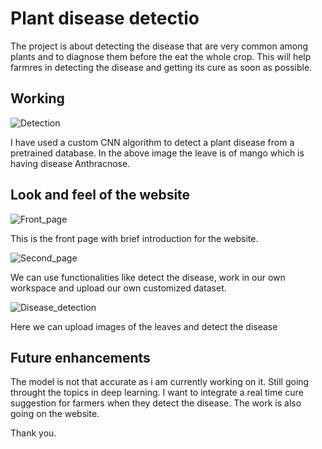 # Plant disease detectio

The project is about detecting the disease that are very common among plants and to diagnose them before the eat the whole crop. This will help farmres in detecting the disease and getting its cure as soon as possible. 

## Working 

![Detection](images/results.png)

I have used a custom CNN algorithm to detect a plant disease from a pretrained database. In the above image the leave is of mango which is having disease Anthracnose. 

## Look and feel of the website

![Front_page](images/Frontpage.png)

This is the front page with brief introduction for the website.

![Second_page](images/secondpage.png)

We can use functionalities like detect the disease, work in our own workspace and upload our own customized dataset. 

![Disease_detection](images/disease_detection.png)

Here we can upload images of the leaves and detect the disease 

## Future enhancements 

The model is not that accurate as i am currently working on it. Still going throught the topics in deep learning.
I want to integrate a real time cure suggestion for farmers when they detect the disease. 
The work is also going on the website. 

Thank you. 

